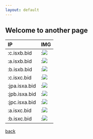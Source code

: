 ```yaml
---
layout: default
---
```


## Welcome to another page

| IP        | IMG          |
|:-------------|:------------------|
|:c.isxb.bid|:![](https://global.ishadowx.net/img/qr/uscxxoo.png)|
|:a.isxb.bid|:![](https://global.ishadowx.net/img/qr/usaxxoo.png)|
|:b.isxb.bid|:![](https://global.ishadowx.net/img/qr/usbxxoo.png)|
|:c.isxc.bid|:![](https://global.ishadowx.net/img/qr/sgcxxoo.png)|
|:jpa.isxa.bid|:![](https://global.ishadowx.net/img/qr/jpaxxoo.png)|
|:jpb.isxa.bid|:![](https://global.ishadowx.net/img/qr/jpbxxoo.png)|
|:jpc.isxa.bid|:![](https://global.ishadowx.net/img/qr/jpcxxoo.png)|
|:a.isxc.bid|:![](https://global.ishadowx.net/img/qr/sgaxxoo.png)|
|:b.isxc.bid|:![](https://global.ishadowx.net/img/qr/sgbxxoo.png)|

[back](./)




